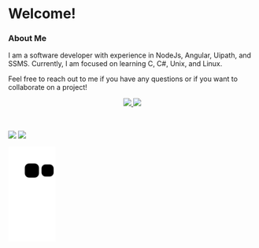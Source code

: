 ### <h1> Welcome!

 ### About Me
 I am a software developer with experience in NodeJs, Angular, Uipath, and SSMS. Currently, I am focused on learning C, C#, Unix, and Linux.

Feel free to reach out to me if you have any questions or if you want to collaborate on a project! 
  
<div align="center">
  <a href="https://github.com/thallyshl">
  <img height="180em" src="https://github-readme-stats.vercel.app/api?username=SopadeGalinha&show_icons=true&theme=vision-friendly-dark&include_all_commits=true&count_private=true"/>
  <img height="180em" src="https://github-readme-stats.vercel.app/api/top-langs/?username=SopadeGalinha&layout=compact&langs_count=7&theme=vision-friendly-dark"/>
</div>
<div style="display: inline_block"><br>
</div>
  
 ##
  
<div> 
  <a href="https://instagram.com/expereai" target="_blank"><img src="https://img.shields.io/badge/-Instagram-%23E4405F?style=for-the-badge&logo=instagram&logoColor=black" target="_blank"></a>
  <a href="https://www.linkedin.com/in/jhonata-gon%C3%A7alves-899160248/" target="_blank"><img src="https://img.shields.io/badge/-LinkedIn-%230077B5?style=for-the-badge&logo=linkedin&logoColor=black" target="_blank"></a> 
 
  ![Snake animation](https://github.com/rafaballerini/rafaballerini/blob/output/github-contribution-grid-snake.svg)
 
</div>

 <!--
Here are some ideas to get you started:


- 👯 I’m looking to collaborate on ...
- 🤔 I’m looking for help with ...
- 💬 Ask me about ...
- 📫 How to reach me: ...
- 😄 Pronouns: ...
- ⚡ Fun fact: ...
-->
